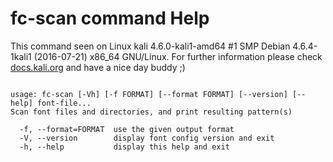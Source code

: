 # fc-scan command Help
 
 This command seen on Linux kali 4.6.0-kali1-amd64 #1 SMP Debian 4.6.4-1kali1 (2016-07-21) x86_64 GNU/Linux. For further information please check [docs.kali.org](docs.kali.org) and have a nice day buddy ;) 

~~~

usage: fc-scan [-Vh] [-f FORMAT] [--format FORMAT] [--version] [--help] font-file...
Scan font files and directories, and print resulting pattern(s)

  -f, --format=FORMAT  use the given output format
  -V, --version        display font config version and exit
  -h, --help           display this help and exit

~~~
